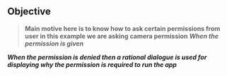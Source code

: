 ## Objective
> **Main  motive  here is to know how to ask certain permissions from user in this example we are asking camera permission**
***When the permission is given***


***When the permission is denied then a rational dialogue is used for displaying  why the permission is required to run the app***



